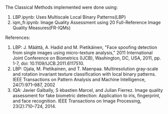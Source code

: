 The Classical Methods implemented were done using:
1) LBP.ipynb: Uses Multiscale Local Binary Patterns(LBP)
2) iqm_fr.ipynb: Image Quality Assessment using 20 Full-Reference Image Quality Measures(FR-IQMs)

References:
1) LBP: J. Määttä, A. Hadid and M. Pietikäinen, "Face spoofing detection from single images using micro-texture analysis," 2011 International Joint Conference on Biometrics (IJCB), Washington, DC, USA, 2011, pp. 1-7, doi: 10.1109/IJCB.2011.6117510.
2) LBP: Ojala, M. Pietikainen, and T. Maenpaa. Multiresolution gray-scale and rotation invariant texture classification with local binary patterns. IEEE Transactions on Pattern Analysis and Machine Intelligence, 24(7):971–987, 2002
3) IQA: Javier Galbally, S ́ebastien Marcel, and Julian Fierrez. Image quality assessment for fake biometric detection: Application to iris, fingerprint, and face recognition. IEEE Transactions on Image Processing, 23(2):710–724, 2014.
